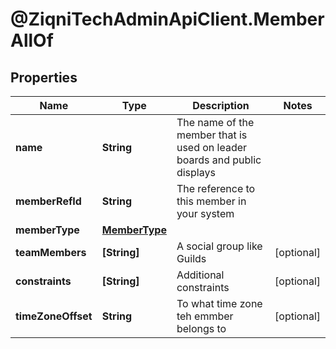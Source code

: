 # @ZiqniTechAdminApiClient.MemberAllOf

## Properties

Name | Type | Description | Notes
------------ | ------------- | ------------- | -------------
**name** | **String** | The name of the member that is used on leader boards and public displays | 
**memberRefId** | **String** | The reference to this member in your system | 
**memberType** | [**MemberType**](MemberType.md) |  | 
**teamMembers** | **[String]** | A social group like Guilds | [optional] 
**constraints** | **[String]** | Additional constraints | [optional] 
**timeZoneOffset** | **String** | To what time zone teh emmber belongs to | [optional] 


